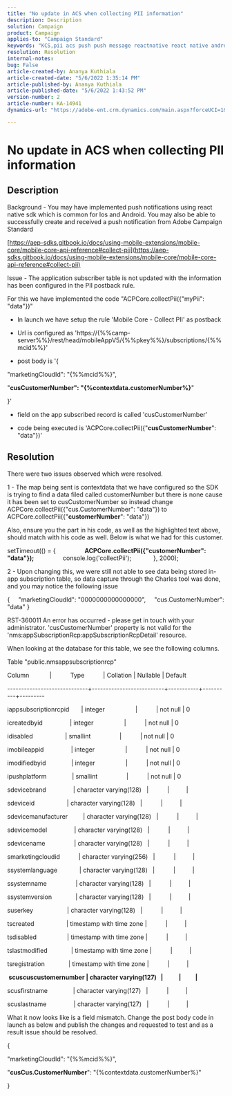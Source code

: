 ```yaml
---
title: "No update in ACS when collecting PII information"
description: Description
solution: Campaign
product: Campaign
applies-to: "Campaign Standard"
keywords: "KCS,pii acs push push message reactnative react native android ios"
resolution: Resolution
internal-notes: 
bug: False
article-created-by: Ananya Kuthiala
article-created-date: "5/6/2022 1:35:14 PM"
article-published-by: Ananya Kuthiala
article-published-date: "5/6/2022 1:43:52 PM"
version-number: 2
article-number: KA-14941
dynamics-url: "https://adobe-ent.crm.dynamics.com/main.aspx?forceUCI=1&pagetype=entityrecord&etn=knowledgearticle&id=f3b0bc5a-41cd-ec11-a7b5-0022480b639b"

---
```

# No update in ACS when collecting PII information

## Description


Background - You may have implemented push notifications using react native sdk which is common for Ios and Android. You may also be able to successfully create and received a push notification from Adobe Campaign Standard

[https://aep-sdks.gitbook.io/docs/using-mobile-extensions/mobile-core/mobile-core-api-reference#collect-pii](https://aep-sdks.gitbook.io/docs/using-mobile-extensions/mobile-core/mobile-core-api-reference#collect-pii)



Issue - The application subscriber table is not updated with the information has been configured in the PII postback rule.

For this we have implemented the code "ACPCore.collectPii({"myPii": "data"})"

- In launch we have setup the rule 'Mobile Core - Collect PII' as postback

- Url is configured as 'https://{%%camp-server%%}/rest/head/mobileAppV5/{%%pkey%%}/subscriptions/{%%mcid%%}'

- post body is '{

"marketingCloudId": "{%%mcid%%}",

"<b>cusCustomerNumber": "{%contextdata.customerNumber%}</b>"

}'

- field on the app subscribed record is called 'cusCustomerNumber'

- code being executed is 'ACPCore.collectPii({"<b>cusCustomerNumber</b>": "data"})'


## Resolution


There were two issues observed which were resolved.



1 - The map being sent is contextdata that we have configured so the SDK is trying to find a data filed called customerNumber but there is none cause it has been set to cusCustomerNumber so instead change ACPCore.collectPii({"cus.CustomerNumber": "data"}) to ACPCore.collectPii({"<b>customerNumber</b>": "data"})

Also, ensure you the part in his code, as well as the highlighted text above, should match with his code as well. Below is what we had for this customer.

setTimeout(() = {
                 <b>ACPCore.collectPii({"customerNumber": "data"});</b>
                 console.log('collectPii');
             }, 2000);



2 - Upon changing this, we were still not able to see data being stored in-app subscription table, so data capture through the Charles tool was done, and you may notice the following issue

{
     "marketingCloudId": "0000000000000000",
     "cus.CustomerNumber": "data"
 }

RST-360011 An error has occurred - please get in touch with your administrator.
 'cusCustomerNumber' property is not valid for the 'nms:appSubscriptionRcp:appSubscriptionRcpDetail' resource.

When looking at the database for this table, we see the following columns.



Table "public.nmsappsubscriptionrcp"

Column            |           Type           | Collation | Nullable | Default

-----------------------------+--------------------------+-----------+----------+---------

iappsubscriptionrcpid       | integer                  |           | not null | 0

icreatedbyid                | integer                  |           | not null | 0

idisabled                   | smallint                 |           | not null | 0

imobileappid                | integer                  |           | not null | 0

imodifiedbyid               | integer                  |           | not null | 0

ipushplatform               | smallint                 |           | not null | 0

sdevicebrand                | character varying(128)   |           |          |

sdeviceid                   | character varying(128)   |           |          |

sdevicemanufacturer         | character varying(128)   |           |          |

sdevicemodel                | character varying(128)   |           |          |

sdevicename                 | character varying(128)   |           |          |

smarketingcloudid           | character varying(256)   |           |          |

ssystemlanguage             | character varying(128)   |           |          |

ssystemname                 | character varying(128)   |           |          |

ssystemversion              | character varying(128)   |           |          |

suserkey                    | character varying(128)   |           |          |

tscreated                   | timestamp with time zone |           |          |

tsdisabled                  | timestamp with time zone |           |          |

tslastmodified              | timestamp with time zone |           |          |

tsregistration              | timestamp with time zone |           |          |

<b> scuscuscustomernumber | character varying(127)   |           |          | </b>

scusfirstname               | character varying(127)   |           |          |

scuslastname                | character varying(127)   |           |          |



What it now looks like is a field mismatch. Change the post body code in launch as below and publish the changes and requested to test and as a result issue should be resolved.

{

"marketingCloudId": "{%%mcid%%}",

"<b>cusCus.CustomerNumber</b>": "{%contextdata.customerNumber%}"

}
